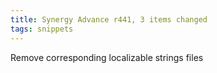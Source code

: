 ```yaml
---
title: Synergy Advance r441, 3 items changed
tags: snippets
---
```


Remove corresponding localizable strings files
